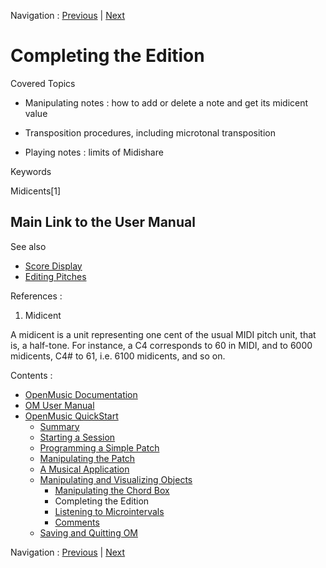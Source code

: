 Navigation : [Previous](5aComplete "page précédente\(Manipulating
the Chord Box\)") | [Next](5cComplete "Next\(Listening
to Microintervals\)")


# Completing the Edition

Covered Topics

  * Manipulating notes : how to add or delete a note and get its midicent value

  * Transposition procedures, including microtonal transposition

  * Playing notes : limits of Midishare

Keywords

Midicents[1]

## Main Link to the User Manual

See also

  * [Score Display](Editor-Display)
  * [Editing Pitches](Editor-Pitch)

References :

  1. Midicent

A midicent is a unit representing one cent of the usual MIDI pitch unit, that
is, a half-tone. For instance, a C4 corresponds to 60 in MIDI, and to 6000
midicents, C4# to 61, i.e. 6100 midicents, and so on.

Contents :

  * [OpenMusic Documentation](OM-Documentation)
  * [OM User Manual](OM-User-Manual)
  * [OpenMusic QuickStart](QuickStart-Chapters)
    * [Summary](Intro_1)
    * [Starting a Session](1_StartSession)
    * [Programming a Simple Patch](2_progpatch)
    * [Manipulating the Patch](3ManipPatch)
    * [A Musical Application](4_MusicalAp)
    * [Manipulating and Visualizing Objects](5_CompletEdition)
      * [Manipulating the Chord Box](5aComplete)
      * Completing the Edition
      * [Listening to Microintervals](5cComplete)
      * [Comments](5dComplete)
    * [Saving and Quitting OM](6_Quit)

Navigation : [Previous](5aComplete "page précédente\(Manipulating
the Chord Box\)") | [Next](5cComplete "Next\(Listening
to Microintervals\)")

